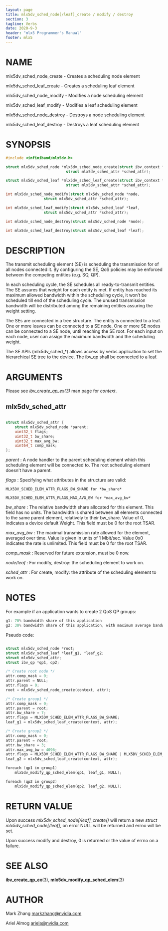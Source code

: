 ```yaml
---
layout: page
title: mlx5dv_sched_node[/leaf]_create / modify / destroy
section: 3
tagline: Verbs
date: 2020-9-3
header: "mlx5 Programmer's Manual"
footer: mlx5
---
```


# NAME

mlx5dv_sched_node_create - Creates a scheduling node element

mlx5dv_sched_leaf_create - Creates a scheduling leaf element

mlx5dv_sched_node_modify - Modifies a node scheduling element

mlx5dv_sched_leaf_modify - Modifies a leaf scheduling element

mlx5dv_sched_node_destroy - Destroys a node scheduling element

mlx5dv_sched_leaf_destroy - Destroys a leaf scheduling element

# SYNOPSIS

```c
#include <infiniband/mlx5dv.h>

struct mlx5dv_sched_node *mlx5dv_sched_node_create(struct ibv_context *context,
						   struct mlx5dv_sched_attr *sched_attr);

struct mlx5dv_sched_leaf *mlx5dv_sched_leaf_create(struct ibv_context *context,
						   struct mlx5dv_sched_attr *sched_attr);

int mlx5dv_sched_node_modify(struct mlx5dv_sched_node *node,
			     struct mlx5dv_sched_attr *sched_attr);

int mlx5dv_sched_leaf_modify(struct mlx5dv_sched_leaf *leaf,
			     struct mlx5dv_sched_attr *sched_attr);

int mlx5dv_sched_node_destroy(struct mlx5dv_sched_node *node);

int mlx5dv_sched_leaf_destroy(struct mlx5dv_sched_leaf *leaf);

```


# DESCRIPTION

The transmit scheduling element (SE) is scheduling the transmission for of all nodes connected it.
By configuring the SE, QoS policies may be enforced between the competing entities (e.g. SQ, QP).

In each scheduling cycle, the SE schedules all ready-to-transmit entities. The SE assures that weight for each entity is met.
If entity has reached its maximum allowed bandwidth within the scheduling cycle, it won’t be scheduled till end of the scheduling cycle.
The unused transmission bandwidth will be distributed among the remaining entities assuring the weight setting.

The SEs are connected in a tree structure. The entity is connected to a leaf. One or more leaves can be connected to a SE node.
One or more SE nodes can be connected to a SE node, until reaching the SE root.
For each input on each node, user can assign the maximum bandwidth and the scheduling weight.

The SE APIs (mlx5dv_sched_*) allows access by verbs application to set the hierarchical SE tree to the device.
The ibv_qp shall be connected to a leaf.

# ARGUMENTS

Please see *ibv_create_qp_ex(3)* man page for *context*.

## mlx5dv_sched_attr

```c

struct mlx5dv_sched_attr {
	struct mlx5dv_sched_node *parent;
	uint32_t flags;
	uint32_t bw_share;
	uint32_t max_avg_bw;
	uint64_t comp_mask;
};
```

*parent*
:	A node handler to the parent scheduling element which this scheduling element will be connected to. The root scheduling element doesn't have a parent.

*flags*
:	Specifying what attributes in the structure are valid:

	MLX5DV_SCHED_ELEM_ATTR_FLAGS_BW_SHARE for *bw_share*

	MLX5DV_SCHED_ELEM_ATTR_FLAGS_MAX_AVG_BW for *max_avg_bw*

*bw_share*
:	The relative bandwidth share allocated for this element. This field has no units.
        The bandwidth is shared between all elements connected to the same parent element, relatively to their bw_share.
        Value of 0, indicates a device default Weight. This field must be 0 for the root TSAR.

*max_avg_bw*
:	The maximal transmission rate allowed for the element, averaged over time. Value is given in units of 1 Mbit/sec. Value 0x0 indicates the rate is unlimited.
        This field must be 0 for the root TSAR.

*comp_mask*
:	Reserved for future extension, must be 0 now.

*node/leaf*
:      For modify, destroy: the scheduling element to work on.

*sched_attr*
:      For create, modify: the attribute of the scheduling element to work on.

# NOTES

For example if an application wants to create 2 QoS QP groups:
```c
g1: 70% bandwidth share of this application
g2: 30% bandwidth share of this application, with maximum average bandwidth limited to 4Gbps
```

Pseudo code:

```c

struct mlx5dv_sched_node *root;
struct mlx5dv_sched_leaf *leaf_g1, *leaf_g2;
struct mlx5dv_sched_attr;
struct ibv_qp *qp1, qp2;

/* Create root node */
attr.comp_mask = 0;
attr.parent = NULL;
attr.flags = 0;
root = mlx5dv_sched_node_create(context, attr);

/* Create group1 */
attr.comp_mask = 0;
attr.parent = root;
attr.bw_share = 7;
attr.flags = MLX5DV_SCHED_ELEM_ATTR_FLAGS_BW_SHARE;
leaf_g1 = mlx5dv_sched_leaf_create(context, attr);

/* Create group2 */
attr.comp_mask = 0;
attr.parent = root;
attr.bw_share = 3;
attr.max_avg_bw = 4096;
attr.flags = MLX5DV_SCHED_ELEM_ATTR_FLAGS_BW_SHARE | MLX5DV_SCHED_ELEM_ATTR_FLAGS_MAX_AVG_BW;
leaf_g2 = mlx5dv_sched_leaf_create(context, attr);

foreach (qp1 in group1)
	mlx5dv_modify_qp_sched_elem(qp1, leaf_g1, NULL);

foreach (qp2 in group2)
	mlx5dv_modify_qp_sched_elem(qp2, leaf_g2, NULL);

```

# RETURN VALUE

Upon success *mlx5dv_sched_node[/leaf]_create()* will return a new *struct mlx5dv_sched_node[/leaf]*, on error NULL will be returned and errno will be set.

Upon success modify and destroy, 0 is returned or the value of errno on a failure.

# SEE ALSO

**ibv_create_qp_ex**(3), **mlx5dv_modify_qp_sched_elem**(3)

# AUTHOR

Mark Zhang <markzhang@nvidia.com>

Ariel Almog <ariela@nvidia.com>

